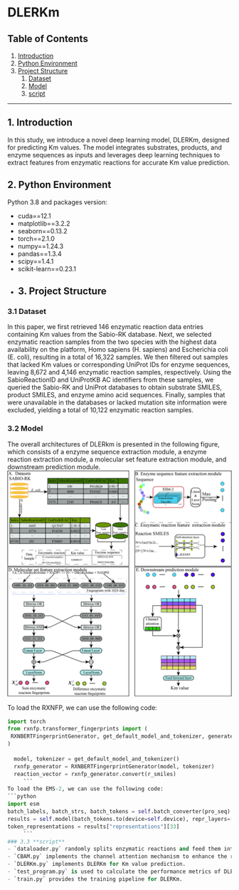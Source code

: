 # DLERKm
## Table of Contents

1. [Introduction](#introduction)
2. [Python Environment](#python-environment)
3. [Project Structure](#Project-Structure)
   1. [Dataset](#Dataset)
   2. [Model](#Model)
   3. [script](#script)
---


## 1. Introduction
In this study, we introduce a novel deep learning model, DLERKm, designed for predicting Km values. The model integrates substrates, products, and enzyme sequences as inputs and leverages deep learning techniques to extract features from enzymatic reactions for accurate Km value prediction.

## 2. Python Environment

Python 3.8 and packages version:
- cuda==12.1
- matplotlib==3.2.2
- seaborn==0.13.2
- torch==2.1.0
- numpy==1.24.3
- pandas==1.3.4
- scipy==1.4.1
- scikit-learn==0.23.1
- ## 3. Project Structure

### 3.1 **Dataset**
In this paper, we first retrieved 146 enzymatic reaction data entries containing Km values from the Sabio-RK database. Next, we selected enzymatic reaction samples from the two species with the highest data availability on the platform, Homo sapiens (H. sapiens) and Escherichia coli (E. coli), resulting in a total of 16,322 samples. We then filtered out samples that lacked Km values or corresponding UniProt IDs for enzyme sequences, leaving 8,672 and 4,146 enzymatic reaction samples, respectively. Using the SabioReactionID and UniProtKB AC identifiers from these samples, we queried the Sabio-RK and UniProt databases to obtain substrate SMILES, product SMILES, and enzyme amino acid sequences. Finally, samples that were unavailable in the databases or lacked mutation site information were excluded, yielding a total of 10,122 enzymatic reaction samples.

### 3.2 **Model**

The overall architectures of DLERkm is presented in the following figure, which consists of a enzyme sequence extraction module, a enzyme reaction extraction module, a molecular set feature extraction module, and downstream prediction module.
![Model Architecture](https://github.com/yulglee/DLERKm/blob/main/Dataset_file/Figure1_model_framework.jpg)

To load the RXNFP, we can use the following code:
```python
import torch
from rxnfp.transformer_fingerprints import (
 RXNBERTFingerprintGenerator, get_default_model_and_tokenizer, generate_fingerprints
)
  
  model, tokenizer = get_default_model_and_tokenizer()
  rxnfp_generator = RXNBERTFingerprintGenerator(model, tokenizer)
  reaction_vector = rxnfp_generator.convert(r_smiles)
     ```
To load the EMS-2, we can use the following code:
```python
import esm 
batch_labels, batch_strs, batch_tokens = self.batch_converter(pro_seq)
results = self.model(batch_tokens.to(device=self.device), repr_layers=[33], return_contacts=True)
token_representations = results["representations"][33]
     ```
### 3.3 **script**
- `dataloader.py` randomly splits enzymatic reactions and feed them into the DLERKm in batchsizes for training and testing.
- `CBAM.py` implements the channel attention mechanism to enhance the representation of local features by emphasizing important channel information.
- `DLERKm.py` implements DLERKm for Km value prediction.
- `test_program.py` is used to calculate the performance metrics of DLERKm.
- `train.py` provides the training pipeline for DLERKm.


